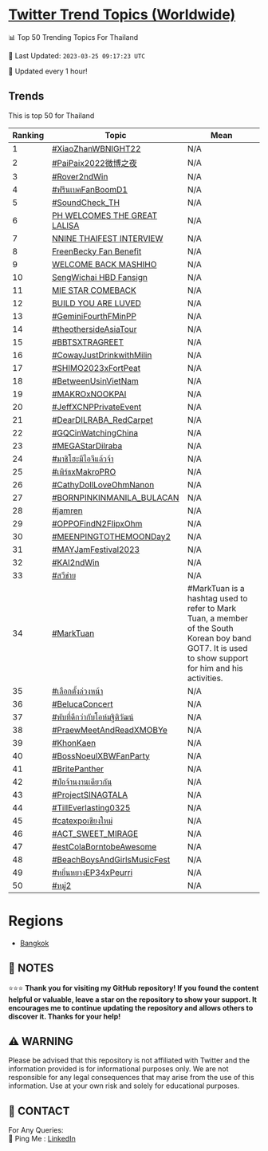 [Twitter Trend Topics (Worldwide)](https://github.com/ErcinDedeoglu/Twitter-Trend-Topics)
==========


📊 Top 50 Trending Topics For Thailand

📆 Last Updated: `2023-03-25 09:17:23 UTC`

🔧 Updated every 1 hour!


## Trends

This is top 50 for Thailand

| Ranking | Topic | Mean |
| ------- | ------------ | ------------ |
| 1 | [#XiaoZhanWBNIGHT22](http://twitter.com/search?q=%23XiaoZhanWBNIGHT22) | N/A |
| 2 | [#PaiPaix2022微博之夜](http://twitter.com/search?q=%23PaiPaix2022%e5%be%ae%e5%8d%9a%e4%b9%8b%e5%a4%9c) | N/A |
| 3 | [#Rover2ndWin](http://twitter.com/search?q=%23Rover2ndWin) | N/A |
| 4 | [#ฟรีนเบคFanBoomD1](http://twitter.com/search?q=%23%e0%b8%9f%e0%b8%a3%e0%b8%b5%e0%b8%99%e0%b9%80%e0%b8%9a%e0%b8%84FanBoomD1) | N/A |
| 5 | [#SoundCheck_TH](http://twitter.com/search?q=%23SoundCheck_TH) | N/A |
| 6 | [PH WELCOMES THE GREAT LALISA](http://twitter.com/search?q=PH+WELCOMES+THE+GREAT+LALISA) | N/A |
| 7 | [NNINE THAIFEST INTERVIEW](http://twitter.com/search?q=NNINE+THAIFEST+INTERVIEW) | N/A |
| 8 | [FreenBecky Fan Benefit](http://twitter.com/search?q=FreenBecky+Fan+Benefit) | N/A |
| 9 | [WELCOME BACK MASHIHO](http://twitter.com/search?q=WELCOME+BACK+MASHIHO) | N/A |
| 10 | [SengWichai HBD Fansign](http://twitter.com/search?q=SengWichai+HBD+Fansign) | N/A |
| 11 | [MIE STAR COMEBACK](http://twitter.com/search?q=MIE+STAR+COMEBACK) | N/A |
| 12 | [BUILD YOU ARE LUVED](http://twitter.com/search?q=BUILD+YOU+ARE+LUVED) | N/A |
| 13 | [#GeminiFourthFMinPP](http://twitter.com/search?q=%23GeminiFourthFMinPP) | N/A |
| 14 | [#theothersideAsiaTour](http://twitter.com/search?q=%23theothersideAsiaTour) | N/A |
| 15 | [#BBTSXTRAGREET](http://twitter.com/search?q=%23BBTSXTRAGREET) | N/A |
| 16 | [#CowayJustDrinkwithMilin](http://twitter.com/search?q=%23CowayJustDrinkwithMilin) | N/A |
| 17 | [#SHIMO2023xFortPeat](http://twitter.com/search?q=%23SHIMO2023xFortPeat) | N/A |
| 18 | [#BetweenUsinVietNam](http://twitter.com/search?q=%23BetweenUsinVietNam) | N/A |
| 19 | [#MAKROxNOOKPAI](http://twitter.com/search?q=%23MAKROxNOOKPAI) | N/A |
| 20 | [#JeffXCNPPrivateEvent](http://twitter.com/search?q=%23JeffXCNPPrivateEvent) | N/A |
| 21 | [#DearDILRABA_RedCarpet](http://twitter.com/search?q=%23DearDILRABA_RedCarpet) | N/A |
| 22 | [#GQCinWatchingChina](http://twitter.com/search?q=%23GQCinWatchingChina) | N/A |
| 23 | [#MEGAStarDilraba](http://twitter.com/search?q=%23MEGAStarDilraba) | N/A |
| 24 | [#มาชิโฮะมีไอจีแล้วจ้า](http://twitter.com/search?q=%23%e0%b8%a1%e0%b8%b2%e0%b8%8a%e0%b8%b4%e0%b9%82%e0%b8%ae%e0%b8%b0%e0%b8%a1%e0%b8%b5%e0%b9%84%e0%b8%ad%e0%b8%88%e0%b8%b5%e0%b9%81%e0%b8%a5%e0%b9%89%e0%b8%a7%e0%b8%88%e0%b9%89%e0%b8%b2) | N/A |
| 25 | [#เพิร์ธxMakroPRO](http://twitter.com/search?q=%23%e0%b9%80%e0%b8%9e%e0%b8%b4%e0%b8%a3%e0%b9%8c%e0%b8%98xMakroPRO) | N/A |
| 26 | [#CathyDollLoveOhmNanon](http://twitter.com/search?q=%23CathyDollLoveOhmNanon) | N/A |
| 27 | [#BORNPINKINMANILA_BULACAN](http://twitter.com/search?q=%23BORNPINKINMANILA_BULACAN) | N/A |
| 28 | [#jamren](http://twitter.com/search?q=%23jamren) | N/A |
| 29 | [#OPPOFindN2FlipxOhm](http://twitter.com/search?q=%23OPPOFindN2FlipxOhm) | N/A |
| 30 | [#MEENPINGTOTHEMOONDay2](http://twitter.com/search?q=%23MEENPINGTOTHEMOONDay2) | N/A |
| 31 | [#MAYJamFestival2023](http://twitter.com/search?q=%23MAYJamFestival2023) | N/A |
| 32 | [#KAI2ndWin](http://twitter.com/search?q=%23KAI2ndWin) | N/A |
| 33 | [#สวีข่าย](http://twitter.com/search?q=%23%e0%b8%aa%e0%b8%a7%e0%b8%b5%e0%b8%82%e0%b9%88%e0%b8%b2%e0%b8%a2) | N/A |
| 34 | [#MarkTuan](http://twitter.com/search?q=%23MarkTuan) | #MarkTuan is a hashtag used to refer to Mark Tuan, a member of the South Korean boy band GOT7. It is used to show support for him and his activities. |
| 35 | [#เลือกตั้งล่วงหน้า](http://twitter.com/search?q=%23%e0%b9%80%e0%b8%a5%e0%b8%b7%e0%b8%ad%e0%b8%81%e0%b8%95%e0%b8%b1%e0%b9%89%e0%b8%87%e0%b8%a5%e0%b9%88%e0%b8%a7%e0%b8%87%e0%b8%ab%e0%b8%99%e0%b9%89%e0%b8%b2) | N/A |
| 36 | [#BelucaConcert](http://twitter.com/search?q=%23BelucaConcert) | N/A |
| 37 | [#พับที่ดีกว่ากับโอห์มฐิติวัฒน์](http://twitter.com/search?q=%23%e0%b8%9e%e0%b8%b1%e0%b8%9a%e0%b8%97%e0%b8%b5%e0%b9%88%e0%b8%94%e0%b8%b5%e0%b8%81%e0%b8%a7%e0%b9%88%e0%b8%b2%e0%b8%81%e0%b8%b1%e0%b8%9a%e0%b9%82%e0%b8%ad%e0%b8%ab%e0%b9%8c%e0%b8%a1%e0%b8%90%e0%b8%b4%e0%b8%95%e0%b8%b4%e0%b8%a7%e0%b8%b1%e0%b8%92%e0%b8%99%e0%b9%8c) | N/A |
| 38 | [#PraewMeetAndReadXMOBYe](http://twitter.com/search?q=%23PraewMeetAndReadXMOBYe) | N/A |
| 39 | [#KhonKaen](http://twitter.com/search?q=%23KhonKaen) | N/A |
| 40 | [#BossNoeulXBWFanParty](http://twitter.com/search?q=%23BossNoeulXBWFanParty) | N/A |
| 41 | [#BritePanther](http://twitter.com/search?q=%23BritePanther) | N/A |
| 42 | [#ป๋อจ้านงานเดียวกัน](http://twitter.com/search?q=%23%e0%b8%9b%e0%b9%8b%e0%b8%ad%e0%b8%88%e0%b9%89%e0%b8%b2%e0%b8%99%e0%b8%87%e0%b8%b2%e0%b8%99%e0%b9%80%e0%b8%94%e0%b8%b5%e0%b8%a2%e0%b8%a7%e0%b8%81%e0%b8%b1%e0%b8%99) | N/A |
| 43 | [#ProjectSINAGTALA](http://twitter.com/search?q=%23ProjectSINAGTALA) | N/A |
| 44 | [#TillEverlasting0325](http://twitter.com/search?q=%23TillEverlasting0325) | N/A |
| 45 | [#catexpoเชียงใหม่](http://twitter.com/search?q=%23catexpo%e0%b9%80%e0%b8%8a%e0%b8%b5%e0%b8%a2%e0%b8%87%e0%b9%83%e0%b8%ab%e0%b8%a1%e0%b9%88) | N/A |
| 46 | [#ACT_SWEET_MIRAGE](http://twitter.com/search?q=%23ACT_SWEET_MIRAGE) | N/A |
| 47 | [#estColaBorntobeAwesome](http://twitter.com/search?q=%23estColaBorntobeAwesome) | N/A |
| 48 | [#BeachBoysAndGirlsMusicFest](http://twitter.com/search?q=%23BeachBoysAndGirlsMusicFest) | N/A |
| 49 | [#หยิ่นหยางEP34xPeurri](http://twitter.com/search?q=%23%e0%b8%ab%e0%b8%a2%e0%b8%b4%e0%b9%88%e0%b8%99%e0%b8%ab%e0%b8%a2%e0%b8%b2%e0%b8%87EP34xPeurri) | N/A |
| 50 | [#หมู่2](http://twitter.com/search?q=%23%e0%b8%ab%e0%b8%a1%e0%b8%b9%e0%b9%882) | N/A |



# Regions

* [Bangkok](</Thailand/Bangkok.md>)



## 📝 NOTES

⭐⭐⭐ **Thank you for visiting my GitHub repository! If you found the content helpful or valuable, leave a star on the repository to show your support. It encourages me to continue updating the repository and allows others to discover it. Thanks for your help!**


## ⚠️ WARNING

Please be advised that this repository is not affiliated with Twitter and the information provided is for informational purposes only. We are not responsible for any legal consequences that may arise from the use of this information. Use at your own risk and solely for educational purposes.


## 📨 CONTACT

 For Any Queries:  
            🏓 Ping Me : [LinkedIn](https://www.linkedin.com/in/ercindedeoglu/)

